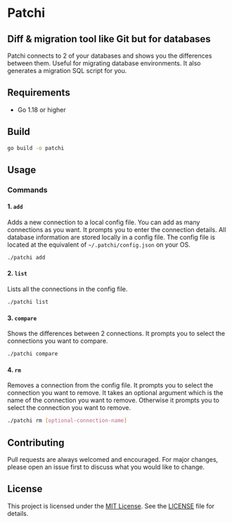 # Patchi

## Diff & migration tool like Git but for databases
Patchi connects to 2 of your databases and shows you the differences between them. Useful for
migrating database environments. It also generates a migration SQL script for you.


## Requirements
- Go 1.18 or higher

## Build
```bash
go build -o patchi
```

## Usage

### Commands

#### 1. `add`
Adds a new connection to a local config file. You can add as many connections as you want. It prompts you to enter the connection details.
All database information are stored locally in a config file. The config file is located at the equivalent of `~/.patchi/config.json` on your OS.
```bash
./patchi add
```

#### 2. `list`
Lists all the connections in the config file.
```bash
./patchi list
```

#### 3. `compare`
Shows the differences between 2 connections. It prompts you to select the connections you want to compare.
```bash
./patchi compare
```

#### 4. `rm`
Removes a connection from the config file. It prompts you to select the connection you want to remove.
It takes an optional argument which is the name of the connection you want to remove. Otherwise it prompts you to select the connection you want to remove.
```bash
./patchi rm [optional-connection-name]
```


## Contributing
Pull requests are always welcomed and encouraged. For major changes, please open an issue first to discuss what you would like to change.

## License
This project is licensed under the [MIT License](https://choosealicense.com/licenses/mit/). See the [LICENSE](LICENSE) file for details.
